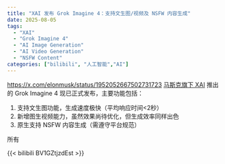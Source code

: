 ```yaml
---
title: "XAI 发布 Grok Imagine 4：支持文生图/视频及 NSFW 内容生成"
date: 2025-08-05
tags:
  - "XAI"
  - "Grok Imagine 4"
  - "AI Image Generation"
  - "AI Video Generation"
  - "NSFW Content"
categories: ["bilibili", "人工智能","AI"]
---
```


https://x.com/elonmusk/status/1952052667502731723
[马斯克旗下 XAI](https://x.com/elonmusk/status/1952052667502731723 "Elon Musk 官方推文") 推出的 Grok Imagine 4 现已正式发布，主要功能包括：

1. 支持文生图功能，生成速度极快（平均响应时间<2秒）
2. 新增图生视频能力，虽然效果尚待优化，但生成效率同样出色
3. 原生支持 NSFW 内容生成（需遵守平台规范）

所有

{{< bilibili BV1GZtjzdEst >}}